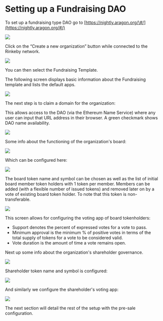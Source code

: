 # Setting up a Fundraising DAO

To set up a fundraising type DAO go to [https://nightly.aragon.org/\#/](https://nightly.aragon.org/#/) 

![](../.gitbook/assets/screenshot-2019-10-11-at-09.26.59.png)

Click on the “Create a new organization” button while connected to the Rinkeby network.

![](../.gitbook/assets/screenshot-2019-10-11-at-09.27.07%20%281%29.png)

You can then select the Fundraising Template.

The following screen displays basic information about the Fundraising template and lists the default apps.  


![](../.gitbook/assets/screenshot-2019-10-11-at-09.27.17.png)

The next step is to claim a domain for the organization:



This allows access to the DAO \(via the Ethereum Name Service\) where any user can input that URL address in their browser. A green checkmark shows DAO name availability.

![](../.gitbook/assets/screenshot-2019-10-11-at-09.30.05%20%281%29.png)

Some info about the functioning of the organization's board:

![](../.gitbook/assets/screenshot-2019-10-11-at-09.30.13.png)

Which can be configured here:

![](../.gitbook/assets/screenshot-2019-10-11-at-09.48.33.png)

The board token name and symbol can be chosen as well as the list of initial board member token holders with 1 token per member. Members can be added \(with a flexible number of issued tokens\) and removed later on by a vote of existing board token holder. To note that this token is non-transferable.



![](../.gitbook/assets/screenshot-2019-10-11-at-09.48.40.png)

This screen allows for configuring the voting app of board tokenholders:

* Support denotes the percent of expressed votes for a vote to pass. 
* Minimum approval is the minimum % of positive votes in terms of the total supply of tokens for a vote to be considered valid.
* Vote duration is the amount of time a vote remains open.

Next up some info about the organization's shareholder governance.

![](../.gitbook/assets/screenshot-2019-10-11-at-09.49.12.png)

Shareholder token name and symbol is configured: 

![](../.gitbook/assets/screenshot-2019-10-11-at-09.50.28.png)

And similarly we configure the shareholder's voting app:

![](../.gitbook/assets/screenshot-2019-10-11-at-09.50.41.png)

The next section will detail the rest of the setup with the pre-sale configuration.

